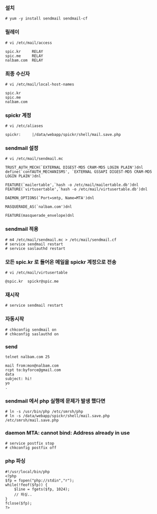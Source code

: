 ### 설치
```
# yum -y install sendmail sendmail-cf
```

### 릴레이
```
# vi /etc/mail/access
```
```
spic.kr     RELAY
spic.me     RELAY
nalbam.com  RELAY
```

### 최종 수신자
```
# vi /etc/mail/local-host-names
```
```
spic.kr
spic.me
nalbam.com
```

### spickr 계정
```
# vi /etc/aliases
```
```
spickr:     |/data/webapp/spickr/shell/mail.save.php
```

### sendmail 설정
```
# vi /etc/mail/sendmail.mc
```
```
TRUST_AUTH_MECH(`EXTERNAL DIGEST-MD5 CRAM-MD5 LOGIN PLAIN')dnl
define(`confAUTH_MECHANISMS', `EXTERNAL GSSAPI DIGEST-MD5 CRAM-MD5 LOGIN PLAIN')dnl

FEATURE(`mailertable',`hash -o /etc/mail/mailertable.db')dnl
FEATURE(`virtusertable',`hash -o /etc/mail/virtusertable.db')dnl

DAEMON_OPTIONS(`Port=smtp, Name=MTA')dnl

MASQUERADE_AS(`nalbam.com')dnl

FEATURE(masquerade_envelope)dnl
```

### sendmail 적용
```
# m4 /etc/mail/sendmail.mc > /etc/mail/sendmail.cf
# service sendmail restart
# service saslauthd restart
```

### 모든 spic.kr 로 들어온 메일을 spickr 계정으로 전송
```
# vi /etc/mail/virtusertable
```

```
@spic.kr  spickr@spic.me
```

### 재시작
```
# service sendmail restart
```

### 자동시작
```
# chkconfig sendmail on
# chkconfig saslauthd on
```

### send
```
telnet nalbam.com 25

mail from:mon@nalbam.com
rcpt to:byforce@gmail.com
data
subject: hi!
yo
.
```

### sendmail 에서 php 실행에 문제가 발생 했다면
```
# ln -s /usr/bin/php /etc/smrsh/php
# ln -s /data/webapp/spickr/shell/mail.save.php /etc/smrsh/mail.save.php
```

### daemon MTA: cannot bind: Address already in use
```
# service postfix stop
# chkconfig postfix off
```

### php 파싱
```
#!/usr/local/bin/php
<?php
$fp = fopen("php://stdin","r");
while(!feof($fp)) {
	$line = fgets($fp, 1024);
	// 파싱..
}
fclose($fp);
?>
```

